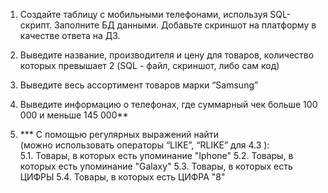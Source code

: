 1. Создайте таблицу с мобильными телефонами, используя SQL-скрипт. Заполните БД данными. Добавьте скриншот на платформу в качестве ответа на ДЗ.

2. Выведите название, производителя и цену для товаров, количество которых превышает 2 (SQL - файл, скриншот, либо сам код)

3. Выведите весь ассортимент товаров марки “Samsung”

4. Выведите информацию о телефонах, где суммарный чек больше 100 000 и меньше 145 000**

5. *** С помощью регулярных выражений найти  
(можно использовать операторы “LIKE”, “RLIKE” для 4.3 ):  
5.1. Товары, в которых есть упоминание "Iphone"
5.2. Товары, в которых есть упоминание "Galaxy"
5.3. Товары, в которых есть ЦИФРЫ
5.4. Товары, в которых есть ЦИФРА "8" 